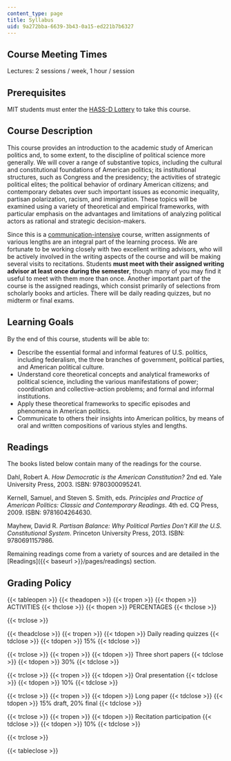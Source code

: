 ```yaml
---
content_type: page
title: Syllabus
uid: 9a272bba-6639-3b43-0a15-ed221b7b6327
---
```


Course Meeting Times
--------------------

Lectures: 2 sessions / week, 1 hour / session

Prerequisites
-------------

MIT students must enter the [HASS-D Lottery](http://shass.mit.edu/undergraduate/hass/lottery) to take this course.

Course Description
------------------

This course provides an introduction to the academic study of American politics and, to some extent, to the discipline of political science more generally. We will cover a range of substantive topics, including the cultural and constitutional foundations of American politics; its institutional structures, such as Congress and the presidency; the activities of strategic political elites; the political behavior of ordinary American citizens; and contemporary debates over such important issues as economic inequality, partisan polarization, racism, and immigration. These topics will be examined using a variety of theoretical and empirical frameworks, with particular emphasis on the advantages and limitations of analyzing political actors as rational and strategic decision-makers.

Since this is a [communication-intensive](http://web.mit.edu/commreq/index.html) course, written assignments of various lengths are an integral part of the learning process. We are fortunate to be working closely with two excellent writing advisors, who will be actively involved in the writing aspects of the course and will be making several visits to recitations. Students **must meet with their assigned writing advisor at least once during the semester**, though many of you may find it useful to meet with them more than once. Another important part of the course is the assigned readings, which consist primarily of selections from scholarly books and articles. There will be daily reading quizzes, but no midterm or final exams.

Learning Goals
--------------

By the end of this course, students will be able to:

*   Describe the essential formal and informal features of U.S. politics, including federalism, the three branches of government, political parties, and American political culture.
*   Understand core theoretical concepts and analytical frameworks of political science, including the various manifestations of power; coordination and collective-action problems; and formal and informal institutions.
*   Apply these theoretical frameworks to specific episodes and phenomena in American politics.
*   Communicate to others their insights into American politics, by means of oral and written compositions of various styles and lengths.

Readings
--------

The books listed below contain many of the readings for the course.

Dahl, Robert A. _How Democratic is the American Constitution?_ 2nd ed. Yale University Press, 2003. ISBN: 9780300095241.

Kernell, Samuel, and Steven S. Smith, eds. _Principles and Practice of American Politics: Classic and Contemporary Readings_. 4th ed. CQ Press, 2009. ISBN: 9781604264630.

Mayhew, David R. _Partisan Balance: Why Political Parties Don't Kill the U.S. Constitutional System_. Princeton University Press, 2013. ISBN: 9780691157986.

Remaining readings come from a variety of sources and are detailed in the [Readings]({{< baseurl >}}/pages/readings) section.

Grading Policy
--------------

{{< tableopen >}}
{{< theadopen >}}
{{< tropen >}}
{{< thopen >}}
ACTIVITIES
{{< thclose >}}
{{< thopen >}}
PERCENTAGES
{{< thclose >}}

{{< trclose >}}

{{< theadclose >}}
{{< tropen >}}
{{< tdopen >}}
Daily reading quizzes
{{< tdclose >}}
{{< tdopen >}}
15%
{{< tdclose >}}

{{< trclose >}}
{{< tropen >}}
{{< tdopen >}}
Three short papers
{{< tdclose >}}
{{< tdopen >}}
30%
{{< tdclose >}}

{{< trclose >}}
{{< tropen >}}
{{< tdopen >}}
Oral presentation
{{< tdclose >}}
{{< tdopen >}}
10%
{{< tdclose >}}

{{< trclose >}}
{{< tropen >}}
{{< tdopen >}}
Long paper
{{< tdclose >}}
{{< tdopen >}}
15% draft, 20% final
{{< tdclose >}}

{{< trclose >}}
{{< tropen >}}
{{< tdopen >}}
Recitation participation
{{< tdclose >}}
{{< tdopen >}}
10%
{{< tdclose >}}

{{< trclose >}}

{{< tableclose >}}